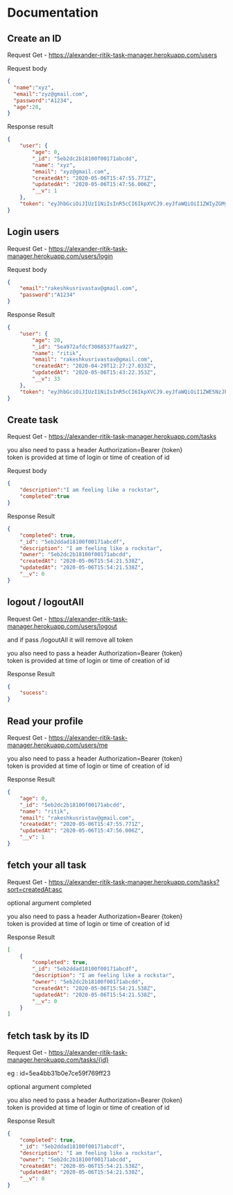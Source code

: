# Documentation

## Create an ID
Request Get - https://alexander-ritik-task-manager.herokuapp.com/users

Request body
```json
{
  "name":"xyz",
  "email":"zyz@gmail.com",
  "password":"A1234",
  "age":20,
}
```
Response result 
```json
{
    "user": {
        "age": 0,
        "_id": "5eb2dc2b18100f00171abcdd",
        "name": "xyz",
        "email": "xyz@gmail.com",
        "createdAt": "2020-05-06T15:47:55.771Z",
        "updatedAt": "2020-05-06T15:47:56.006Z",
        "__v": 1
    },
    "token": "eyJhbGciOiJIUzI1NiIsInR5cCI6IkpXVCJ9.eyJfaWQiOiI1ZWIyZGMyYjE4MTAwZjAwMTcxYWJjZGQiLCJpYXQiOjE1ODg3ODAwNzYsImV4cCI6MTU4OTM4NDg3Nn0.PU8dkkt742vNK6wg1AOmDC87SG2mCbIlX89EIn9jCZA"
}
```

## Login users
Request Get - https://alexander-ritik-task-manager.herokuapp.com/users/login 

Request body
```json
{
	"email":"rakeshkusrivastav@gmail.com",
	"password":"A1234"
}
```

Response Result
```json
{
    "user": {
        "age": 20,
        "_id": "5ea972afdcf3068537faa927",
        "name": "ritik",
        "email": "rakeshkusrivastav@gmail.com",
        "createdAt": "2020-04-29T12:27:27.033Z",
        "updatedAt": "2020-05-06T15:43:22.353Z",
        "__v": 33
    },
    "token": "eyJhbGciOiJIUzI1NiIsInR5cCI6IkpXVCJ9.eyJfaWQiOiI1ZWE5NzJhZmRjZjMwNjg1MzdmYWE5MjciLCJpYXQiOjE1ODg3Nzk4MDIsImV4cCI6MTU4OTM4NDYwMn0.a9X11MeR7SgcgL9At3uaykHlvwopmD3jpSoDDaoEZU0"
}
```



## Create task
Request Get - https://alexander-ritik-task-manager.herokuapp.com/tasks

you also need to pass a header Authorization=Bearer {token} <br>
token is provided at time of login or time of creation of id

Request body
```json
{
	"description":"I am feeling like a rockstar",
	"completed":true
}
```

Response Result
```json
{
    "completed": true,
    "_id": "5eb2ddad18100f00171abcdf",
    "description": "I am feeling like a rockstar",
    "owner": "5eb2dc2b18100f00171abcdd",
    "createdAt": "2020-05-06T15:54:21.538Z",
    "updatedAt": "2020-05-06T15:54:21.538Z",
    "__v": 0
}
```


## logout / logoutAll
Request Get - https://alexander-ritik-task-manager.herokuapp.com/users/logout

and if pass /logoutAll it will remove all token

you also need to pass a header Authorization=Bearer {token} <br>
token is provided at time of login or time of creation of id



Response Result
```json
{
    "sucess":
}
```


## Read your profile
Request Get - https://alexander-ritik-task-manager.herokuapp.com/users/me

you also need to pass a header Authorization=Bearer {token} <br>
token is provided at time of login or time of creation of id



Response Result
```json
{
    "age": 0,
    "_id": "5eb2dc2b18100f00171abcdd",
    "name": "ritik",
    "email": "rakeshkusristav@gmail.com",
    "createdAt": "2020-05-06T15:47:55.771Z",
    "updatedAt": "2020-05-06T15:47:56.006Z",
    "__v": 1
}
```



## fetch your all task
Request Get - https://alexander-ritik-task-manager.herokuapp.com/tasks?sort=createdAt:asc

optional argument completed

you also need to pass a header Authorization=Bearer {token} <br>
token is provided at time of login or time of creation of id


Response Result
```json
[
    {
        "completed": true,
        "_id": "5eb2ddad18100f00171abcdf",
        "description": "I am feeling like a rockstar",
        "owner": "5eb2dc2b18100f00171abcdd",
        "createdAt": "2020-05-06T15:54:21.538Z",
        "updatedAt": "2020-05-06T15:54:21.538Z",
        "__v": 0
    }
]
```



## fetch task by its ID
Request Get - https://alexander-ritik-task-manager.herokuapp.com/tasks/{id}

eg : id=5ea4bb31b0e7ce59f769ff23

optional argument completed

you also need to pass a header Authorization=Bearer {token} <br>
token is provided at time of login or time of creation of id


Response Result
```json
{
    "completed": true,
    "_id": "5eb2ddad18100f00171abcdf",
    "description": "I am feeling like a rockstar",
    "owner": "5eb2dc2b18100f00171abcdd",
    "createdAt": "2020-05-06T15:54:21.538Z",
    "updatedAt": "2020-05-06T15:54:21.538Z",
    "__v": 0
}
```






